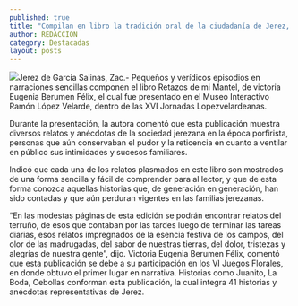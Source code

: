 ```yaml
---
published: true
title: "Compilan en libro la tradición oral de la ciudadanía de Jerez, en tiempos del porfiriato "
author: REDACCION
category: Destacadas
layout: posts
---
```


![](http://i.imgur.com/Z2BTZ4Sm.jpg)Jerez de García Salinas, Zac.-  Pequeños y verídicos episodios en narraciones sencillas componen el libro Retazos de mi Mantel, de victoria Eugenia Berumen Félix, el cual fue presentado en el Museo Interactivo Ramón López Velarde, dentro de las XVI Jornadas Lopezvelardeanas.

Durante la presentación, la autora comentó que esta publicación muestra diversos relatos y anécdotas de la sociedad jerezana en la época porfirista, personas que aún conservaban el pudor y la reticencia en cuanto a ventilar en público sus intimidades y sucesos familiares.

Indicó que cada una de los relatos plasmados en este libro son mostrados de una forma sencilla y fácil de comprender para al lector, y que de esta forma conozca aquellas historias que, de generación en generación, han sido contadas y que aún perduran vigentes en las familias jerezanas.

“En las modestas páginas de esta edición se podrán encontrar relatos del terruño, de esos que contaban por las tardes luego de terminar las tareas diarias, esos relatos impregnados de la esencia festiva de los campos, del olor de las madrugadas, del sabor de nuestras tierras, del dolor, tristezas y alegrías de nuestra gente”, dijo.
Victoria Eugenia Berumen Félix, comentó que esta publicación se debe a su participación en los VI Juegos Florales, en donde obtuvo el primer lugar en narrativa. Historias como Juanito, La Boda, Cebollas conforman esta publicación, la cual integra 41 historias y anécdotas representativas de Jerez.
